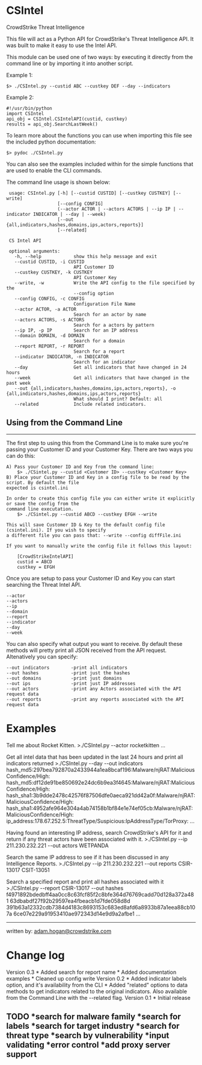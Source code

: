 # CSIntel
CrowdStrike Threat Intelligence 

This file will act as a Python API for CrowdStrike's Threat Intelligence API. It was built to make it
easy to use the Intel API. 

This module can be used one of two ways: by executing it directly from the command line or by importing 
it into another script. 

Example 1: 
    
    $> ./CSIntel.py --custid ABC --custkey DEF --day --indicators

Example 2:

    #!/usr/bin/python
    import CSIntel
    api_obj = CSIntel.CSIntelAPI(custid, custkey)
    results = api_obj.SearchLastWeek()

To learn more about the functions you can use when importing this file see the included python documentation:


    $> pydoc ./CSIntel.py

You can also see the examples included within for the simple functions that are used to enable
the CLI commands.

The command line usage is shown below:

     usage: CSIntel.py [-h] [--custid CUSTID] [--custkey CUSTKEY] [--write]
                       [--config CONFIG]
                       (--actor ACTOR | --actors ACTORS | --ip IP | --indicator INDICATOR | --day | --week)
                       [--out {all,indicators,hashes,domains,ips,actors,reports}]
                       [--related]
     
     CS Intel API
     
     optional arguments:
       -h, --help            show this help message and exit
       --custid CUSTID, -i CUSTID
                             API Customer ID
       --custkey CUSTKEY, -k CUSTKEY
                             API Customer Key
       --write, -w           Write the API config to the file specified by the
                             --config option
       --config CONFIG, -c CONFIG
                             Configuration File Name
       --actor ACTOR, -a ACTOR
                             Search for an actor by name
       --actors ACTORS, -s ACTORS
                             Search for a actors by pattern
       --ip IP, -p IP        Search for an IP address
       --domain DOMAIN, -d DOMAIN
                             Search for a domain
       --report REPORT, -r REPORT
                             Search for a report
       --indicator INDICATOR, -n INDICATOR
                             Search for an indicator
       --day                 Get all indicators that have changed in 24 hours
       --week                Get all indicators that have changed in the past week
       --out {all,indicators,hashes,domains,ips,actors,reports}, -o {all,indicators,hashes,domains,ips,actors,reports}
                             What should I print? Default: all
       --related             Include related indicators.

## Using from the Command Line
-------

The first step to using this from the Command Line is to make sure you're passing your Customer ID
and your Customer Key. There are two ways you can do this:

    A) Pass your Customer ID and Key from the command line:
        $> ./CSintel.py --custid <Customer ID> --custkey <Customer Key>
    B) Place your Customer ID and Key in a config file to be read by the script. By default the file
    expected is csintel.ini

    In order to create this config file you can either write it explicitly or save the config from the
    command line executation. 
        $> ./CSintel.py --custid ABCD --custkey EFGH --write 

    This will save Customer ID & Key to the default config file (csintel.ini). If you wish to specify
    a different file you can pass that: --write --config diffFile.ini

    If you want to manually write the config file it follows this layout:

        [CrowdStrikeIntelAPI]
        custid = ABCD
        custkey = EFGH

Once you are setup to pass your Customer ID and Key you can start searching the Threat Intel API. 

    --actor
    --actors
    --ip
    --domain
    --report
    --indicator
    --day
    --week

You can also specify what output you want to receive. By default these methods will pretty print all
JSON received from the API request. Altenatively you can specify:

    --out indicators        -print all indicators
    --out hashes            -print just the hashes
    --out domains           -print just domains
    --out ips               -print just IP addresses
    --out actors            -print any Actors associated with the API request data
    --out reports           -print any reports associated with the API request data



Examples
==========

Tell me about Rocket Kitten.
    >./CSIntel.py --actor rocketkitten
    ...

Get all intel data that has been updated in the last 24 hours and print all indicators returned
    >./CSIntel.py --day --out indicators
    hash_md5:297bea792870a2433944a1ea8bcaf196:Malware/njRAT:MaliciousConfidence/High:
    hash_md5:df12de91be850692e24dc6b9ea3f4645:Malware/njRAT:MaliciousConfidence/High:
    hash_sha1:3b9dde2478c42576f87506dfe0aeca921dd42a0f:Malware/njRAT:MaliciousConfidence/High:
    hash_sha1:4952afe964e304a4ab74158b1bf84e1e74ef05cb:Malware/njRAT:MaliciousConfidence/High:
    ip_address:178.67.252.5:ThreatType/Suspicious:IpAddressType/TorProxy:
    ...

Having found an interesting IP address, search CrowdStrike's API for it and return if any threat
actors have been associated with it.
    >./CSIntel.py --ip 211.230.232.221 --out actors
    WETPANDA

Search the same IP address to see if it has been discussed in any Intelligence Reports.
    >./CSIntel.py --ip 211.230.232.221 --out reports
    CSIR-13017
    CSIT-13051

Search a specified report and print all hashes associated with it
    >./CSIntel.py  --report CSIR-13017 --out hashes
    f4971892bdedbff4aa0cc8c63fcf85f2c8bfe364d76769cadd70d128a372a481
    63dbabdf27f92b29597ea4fbeacb1d7fde058d8d
    391b63a12332cdb7384d4183c8693153c683ed8afd6a8933b87a1eea88cb107a
    6ce07e229a91953410ae972343d14e9d9a2afbe1
    ...



-------------------------------------------------------------------------------------------------------
written by: adam.hogan@crowdstrike.com

Change log
=========

Version 0.3
    * Added search for report name
    * Added documentation examples
    * Cleaned up config write
Version 0.2
    * Added indicator labels option, and it's availability from the CLI
    * Added "related" options to data methods to get indicators related to the original indicators.
      Also available from the Command Line with the --related flag.
Version 0.1
    * Initial release


TODO
    *search for malware family
    *search for labels
    *search for target industry
    *search for threat type
    *search by vulnerability
    *input validating
    *error control
    *add proxy server support
-------------------------------------------------------------------------------------------------------
